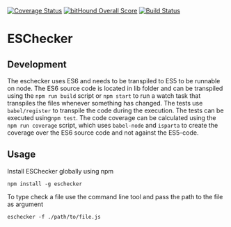 [![Coverage Status](https://coveralls.io/repos/github/DatenMetzgerX/MichaReiser/badge.svg?branch=master)](https://coveralls.io/github/MichaReiser/ESChecker?branch=master)
[![bitHound Overall Score](https://www.bithound.io/github/MichaReiser/ESChecker/badges/score.svg)](https://www.bithound.io/github/MichaReiser/ESChecker)
[![Build Status](https://travis-ci.org/MichaReiser/ESChecker.svg?branch=master)](https://travis-ci.org/MichaReiser/ESChecker)

# ESChecker

## Development
The eschecker uses ES6 and needs to be transpiled to ES5 to be runnable on node. The ES6 source code is located in lib folder and can be transpiled using the `npm run build` script or `npm start` to run a watch task that transpiles the files whenever something has changed. The tests use `babel/register` to transpile the code during the execution. The tests can be executed using`npm test`. The code coverage can be calculated using the `npm run coverage` script, which uses `babel-node` and `isparta` to create the coverage over the ES6 source code and not against the ES5-code.


## Usage

Install ESChecker globally using npm

```
npm install -g eschecker
```

To type check a file use the command line tool and pass the path to the file as argument

```
eschecker -f ./path/to/file.js
```

